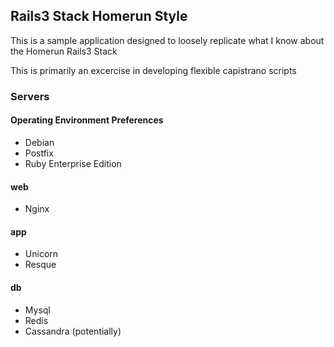 ## Rails3 Stack Homerun Style
This is a sample application designed to loosely replicate what I know about the Homerun Rails3 Stack

This is primarily an excercise in developing flexible capistrano scripts

### Servers
#### Operating Environment Preferences
* Debian 
* Postfix
* Ruby Enterprise Edition
#### web
* Nginx
#### app
* Unicorn
* Resque
#### db
* Mysql
* Redis
* Cassandra (potentially)

